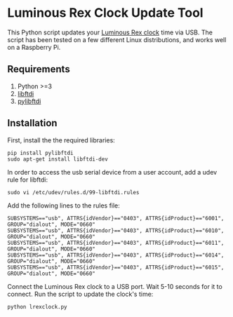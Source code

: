 # Luminous Rex Clock Update Tool

This Python script updates your  [Luminous Rex clock](https://www.luminousrex.com/clocks) time via USB.  The script has been tested on a few different Linux distributions, and works well on a Raspberry Pi.

## Requirements

1. Python >=3
2. [libftdi](https://www.intra2net.com/en/developer/libftdi/)
3. [pylibftdi](https://github.com/codedstructure/pylibftdi) 

## Installation

First, install the the required libraries: 

```
pip install pylibftdi
sudo apt-get install libftdi-dev
```

In order to access the usb serial device from a user account, add a udev rule for libftdi:

```
sudo vi /etc/udev/rules.d/99-libftdi.rules
```

Add the following lines to the rules file: 

```
SUBSYSTEMS=="usb", ATTRS{idVendor}=="0403", ATTRS{idProduct}=="6001", GROUP="dialout", MODE="0660"
SUBSYSTEMS=="usb", ATTRS{idVendor}=="0403", ATTRS{idProduct}=="6010", GROUP="dialout", MODE="0660"
SUBSYSTEMS=="usb", ATTRS{idVendor}=="0403", ATTRS{idProduct}=="6011", GROUP="dialout", MODE="0660"
SUBSYSTEMS=="usb", ATTRS{idVendor}=="0403", ATTRS{idProduct}=="6014", GROUP="dialout", MODE="0660"
SUBSYSTEMS=="usb", ATTRS{idVendor}=="0403", ATTRS{idProduct}=="6015", GROUP="dialout", MODE="0660"
```

Connect the Luminous Rex clock to a USB port.  Wait 5-10 seconds for it to connect.  Run the script to update the clock's time:

```
python lrexclock.py
```
